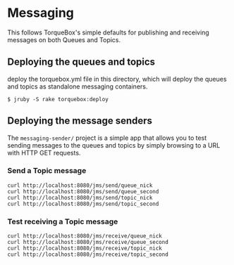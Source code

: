 Messaging
=========

This follows TorqueBox's simple defaults for publishing and receiving messages
on both Queues and Topics.

Deploying the queues and topics
-------------------------------
deploy the torquebox.yml file in this directory, which will deploy the queues
and topics as standalone messaging containers.

    $ jruby -S rake torquebox:deploy

Deploying the message senders
-----------------------------
The `messaging-sender/` project is a simple app that allows you to test sending
messages to the queues and topics by simply browsing to a URL with HTTP GET
requests.

### Send a Topic message

    curl http://localhost:8080/jms/send/queue_nick
    curl http://localhost:8080/jms/send/queue_second
    curl http://localhost:8080/jms/send/topic_nick
    curl http://localhost:8080/jms/send/topic_second

### Test receiving a Topic message

    curl http://localhost:8080/jms/receive/queue_nick
    curl http://localhost:8080/jms/receive/queue_second
    curl http://localhost:8080/jms/receive/topic_nick
    curl http://localhost:8080/jms/receive/topic_second


